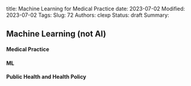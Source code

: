 title: Machine Learning for Medical Practice
date: 2023-07-02
Modified: 2023-07-02
Tags: 
Slug: 72
Authors: clexp
Status: draft
Summary: 

## Machine Learning (not AI)
#### Medical Practice
#### ML
#### Public Health and Health Policy
